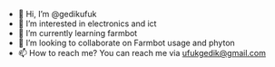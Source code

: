 - 👋 Hi, I’m @gedikufuk
- 👀 I’m interested in electronics and ict
- 🌱 I’m currently learning farmbot
- 💞️ I’m looking to collaborate on Farmbot usage and phyton
- 📫 How to reach me? You can reach me via ufukgedik@gmail.com

<!---
gedikufuk/gedikufuk is a ✨ special ✨ repository because its `README.md` (this file) appears on your GitHub profile.
You can click the Preview link to take a look at your changes.
--->
